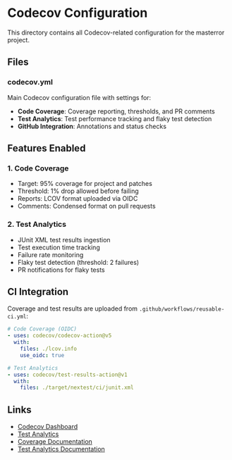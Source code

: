 # Codecov Configuration

This directory contains all Codecov-related configuration for the masterror project.

## Files

### codecov.yml
Main Codecov configuration file with settings for:
- **Code Coverage**: Coverage reporting, thresholds, and PR comments
- **Test Analytics**: Test performance tracking and flaky test detection
- **GitHub Integration**: Annotations and status checks

## Features Enabled

### 1. Code Coverage
- Target: 95% coverage for project and patches
- Threshold: 1% drop allowed before failing
- Reports: LCOV format uploaded via OIDC
- Comments: Condensed format on pull requests

### 2. Test Analytics
- JUnit XML test results ingestion
- Test execution time tracking
- Failure rate monitoring
- Flaky test detection (threshold: 2 failures)
- PR notifications for flaky tests

## CI Integration

Coverage and test results are uploaded from `.github/workflows/reusable-ci.yml`:

```yaml
# Code Coverage (OIDC)
- uses: codecov/codecov-action@v5
  with:
    files: ./lcov.info
    use_oidc: true

# Test Analytics
- uses: codecov/test-results-action@v1
  with:
    files: ./target/nextest/ci/junit.xml
```

## Links

- [Codecov Dashboard](https://codecov.io/gh/RAprogramm/masterror)
- [Test Analytics](https://app.codecov.io/gh/RAprogramm/masterror/tests)
- [Coverage Documentation](https://docs.codecov.com/docs/codecov-yaml)
- [Test Analytics Documentation](https://docs.codecov.com/docs/test-analytics)
